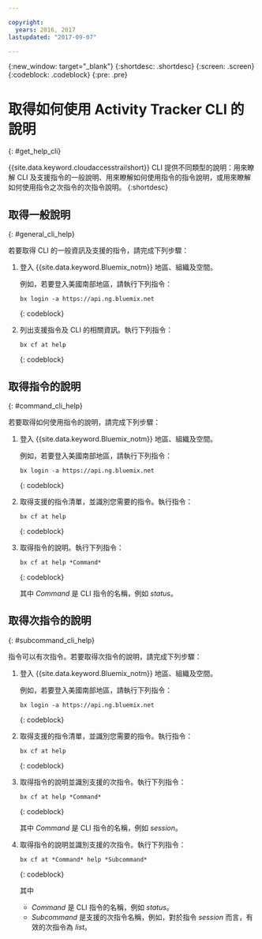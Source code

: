 ```yaml
---

copyright:
  years: 2016, 2017
lastupdated: "2017-09-07"

---
```


{:new_window: target="_blank"}
{:shortdesc: .shortdesc}
{:screen: .screen}
{:codeblock: .codeblock}
{:pre: .pre}

# 取得如何使用 Activity Tracker CLI 的說明
{: #get_help_cli}

{{site.data.keyword.cloudaccesstrailshort}} CLI 提供不同類型的說明：用來瞭解 CLI 及支援指令的一般說明、用來瞭解如何使用指令的指令說明，或用來瞭解如何使用指令之次指令的次指令說明。
{:shortdesc}


## 取得一般說明
{: #general_cli_help}

若要取得 CLI 的一般資訊及支援的指令，請完成下列步驟：

1. 登入 {{site.data.keyword.Bluemix_notm}} 地區、組織及空間。 

    例如，若要登入美國南部地區，請執行下列指令：
	
	```
    bx login -a https://api.ng.bluemix.net
    ```
    {: codeblock}
    
2. 列出支援指令及 CLI 的相關資訊。執行下列指令：

    ```
    bx cf at help 
    ```
    {: codeblock}
    
    

## 取得指令的說明
{: #command_cli_help}

若要取得如何使用指令的說明，請完成下列步驟：

1. 登入 {{site.data.keyword.Bluemix_notm}} 地區、組織及空間。 

    例如，若要登入美國南部地區，請執行下列指令：
	
	```
    bx login -a https://api.ng.bluemix.net
    ```
    {: codeblock}
    
2. 取得支援的指令清單，並識別您需要的指令。執行指令：

    ```
    bx cf at help 
    ```
    {: codeblock}

3. 取得指令的說明。執行下列指令：

    ```
    bx cf at help *Command*
    ```
    {: codeblock}
    
    其中 *Command* 是 CLI 指令的名稱，例如 *status*。



## 取得次指令的說明
{: #subcommand_cli_help}

指令可以有次指令。若要取得次指令的說明，請完成下列步驟：

1. 登入 {{site.data.keyword.Bluemix_notm}} 地區、組織及空間。 

    例如，若要登入美國南部地區，請執行下列指令：
	
	```
    bx login -a https://api.ng.bluemix.net
    ```
    {: codeblock}
    
2. 取得支援的指令清單，並識別您需要的指令。執行指令：

    ```
    bx cf at help 
    ```
    {: codeblock}

3. 取得指令的說明並識別支援的次指令。執行下列指令：

    ```
    bx cf at help *Command*
    ```
    {: codeblock}
    
    其中 *Command* 是 CLI 指令的名稱，例如 *session*。

4. 取得指令的說明並識別支援的次指令。執行下列指令：

    ```
    bx cf at *Command* help *Subcommand*
    ```
    {: codeblock}
    
    其中 
    
    * *Command* 是 CLI 指令的名稱，例如 *status*。
    * *Subcommand* 是支援的次指令名稱，例如，對於指令 *session* 而言，有效的次指令為 *list*。




